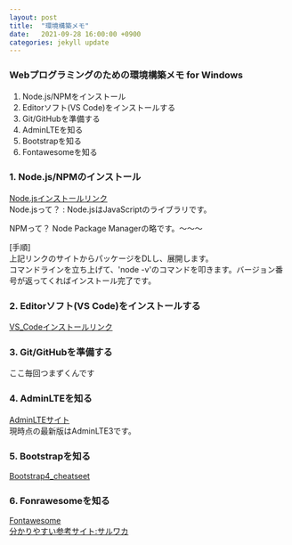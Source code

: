 ```yaml
---
layout: post
title:  "環境構築メモ"
date:   2021-09-28 16:00:00 +0900
categories: jekyll update
---
```


### Webプログラミングのための環境構築メモ for Windows

1. Node.js/NPMをインストール
2. Editorソフト(VS Code)をインストールする
3. Git/GitHubを準備する
4. AdminLTEを知る
5. Bootstrapを知る
6. Fontawesomeを知る


### 1. Node.js/NPMのインストール
[Node.jsインストールリンク](https://nodejs.org/en/)  
Node.jsって？ : 
  Node.jsはJavaScriptのライブラリです。
  
NPMって？
  Node Package Managerの略です。～～～  
  
[手順]  
  上記リンクのサイトからパッケージをDLし、展開します。  
  コマンドラインを立ち上げて、'node -v'のコマンドを叩きます。バージョン番号が返ってくればインストール完了です。


### 2. Editorソフト(VS Code)をインストールする
[VS_Codeインストールリンク](https://azure.microsoft.com/ja-jp/products/visual-studio-code/)


### 3. Git/GitHubを準備する
ここ毎回つまずくんです


### 4. AdminLTEを知る
[AdminLTEサイト](https://adminlte.io/themes/dev/AdminLTE/index.html)  
現時点の最新版はAdminLTE3です。


### 5. Bootstrapを知る
[Bootstrap4_cheatseet](https://hackerthemes.com/bootstrap-cheatsheet/)


### 6. Fonrawesomeを知る
[Fontawesome](https://fontawesome.com/)  
[分かりやすい参考サイト:サルワカ](https://saruwakakun.com/html-css/basic/font-awesome)  

